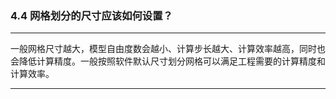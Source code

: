 ﻿### 4.4  网格划分的尺寸应该如何设置？
---

一般网格尺寸越大，模型自由度数会越小、计算步长越大、计算效率越高，同时也会降低计算精度。一般按照软件默认尺寸划分网格可以满足工程需要的计算精度和计算效率。


---
